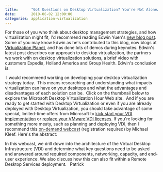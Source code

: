 ```yaml
---
title:      "Got Questions on Desktop Virtualization? You’re Not Alone…"
date:       2010-06-02 12:00:00
categories: application-virtualization
---
```

For those of you who think about desktop management strategies, and how virtualization might fit, I'd recommend reading Edwin Yuen's [new blog post](http://blogs.technet.com/b/systemcenterexperts/archive/2010/06/01/got-questions-on-desktop-virtualization-you-re-not-alone.aspx "Edwin Yuen's desktop virt post"). Some of you may know Edwin as he's contributed to this blog, now blogs at [Virtualization Planet](http://blogs.technet.com/b/virtplanet/ "Virtualization Planet blog"), and has done lots of demos during keynotes. Edwin's latest post describes our approach to desktop virtualization, the partners we work with on desktop virtualization solutions, a brief video with customers Expedia, Holland America and Group Health. Edwin's conclusion is: 

 I would recommend working on developing your desktop virtualization strategy today.  This means researching and understanding what impacts virtualization can have on your desktops and what the advantages and disadvantages of each solution can be.  Click on the thumbnail below to explore the Microsoft Desktop Virtualization Hour Web site.  And if you are ready to get started with Desktop Virtualization or even if you are already deployed with Desktop Virtualization, you should take advantage of some special, limited-time offers from Microsoft to [kick start your VDI implementation](http://www.citrixandmicrosoft.com/) or [replace your VMware VDI licenses](http://www.citrixandmicrosoft.com/). If you're looking for something more meaty, such as planning and deploying VDI, then I recommend this [on-demand webcast](https://msevents.microsoft.com/CUI/WebCastEventDetails.aspx?EventID=1032447901&EventCategory=4&culture=en-US&CountryCode=US "TechNet Webcast") (registration required) by Michael Kleef. Here's the abstract:

In this webcast, we drill down into the architecture of the Virtual Desktop Infrastructure (VDI) and determine what key questions need to be asked and answered around required components, networking, capacity, and end-user experience. We also discuss how this can also fit within a Remote Desktop Services deployment.   Patrick
